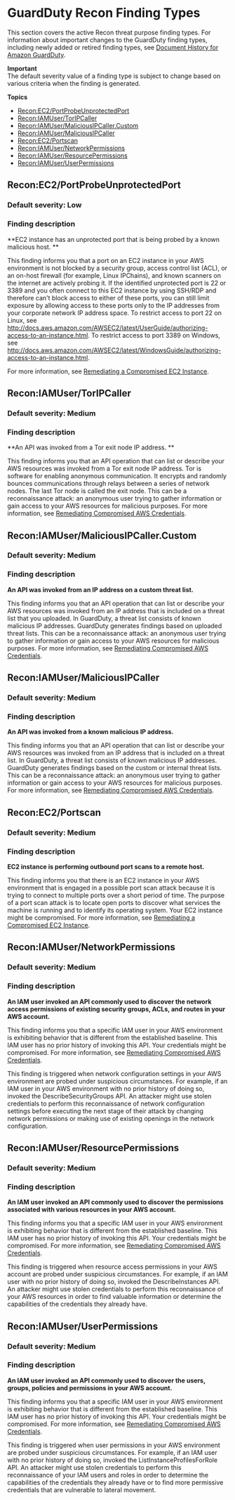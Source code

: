 # GuardDuty Recon Finding Types<a name="guardduty_recon"></a>

This section covers the active Recon threat purpose finding types\. For information about important changes to the GuardDuty finding types, including newly added or retired finding types, see [Document History for Amazon GuardDuty](doc-history.md)\. 

**Important**  
The default severity value of a finding type is subject to change based on various criteria when the finding is generated\.

**Topics**
+ [Recon:EC2/PortProbeUnprotectedPort](#recon6)
+ [Recon:IAMUser/TorIPCaller](#recon1)
+ [Recon:IAMUser/MaliciousIPCaller\.Custom](#recon2)
+ [Recon:IAMUser/MaliciousIPCaller](#recon3)
+ [Recon:EC2/Portscan](#recon5)
+ [Recon:IAMUser/NetworkPermissions](#recon7)
+ [Recon:IAMUser/ResourcePermissions](#recon8)
+ [Recon:IAMUser/UserPermissions](#recon9)

## Recon:EC2/PortProbeUnprotectedPort<a name="recon6"></a>

### Default severity: Low<a name="recon6_severity"></a>

### Finding description<a name="recon6_description"></a>

**EC2 instance has an unprotected port that is being probed by a known malicious host\. **

This finding informs you that a port on an EC2 instance in your AWS environment is not blocked by a security group, access control list \(ACL\), or an on\-host firewall \(for example, Linux IPChains\), and known scanners on the internet are actively probing it\. If the identified unprotected port is 22 or 3389 and you often connect to this EC2 instance by using SSH/RDP and therefore can't block access to either of these ports, you can still limit exposure by allowing access to these ports only to the IP addresses from your corporate network IP address space\. To restrict access to port 22 on Linux, see [http://docs\.aws\.amazon\.com/AWSEC2/latest/UserGuide/authorizing\-access\-to\-an\-instance\.html](http://docs.aws.amazon.com/AWSEC2/latest/UserGuide/authorizing-access-to-an-instance.html)\. To restrict access to port 3389 on Windows, see [http://docs\.aws\.amazon\.com/AWSEC2/latest/WindowsGuide/authorizing\-access\-to\-an\-instance\.html](http://docs.aws.amazon.com/AWSEC2/latest/WindowsGuide/authorizing-access-to-an-instance.html)\.

For more information, see [Remediating a Compromised EC2 Instance](guardduty_remediate.md#compromised-ec2)\.

## Recon:IAMUser/TorIPCaller<a name="recon1"></a>

### Default severity: Medium<a name="recon1_severity"></a>

### Finding description<a name="recon1_description"></a>

**An API was invoked from a Tor exit node IP address\. **

This finding informs you that an API operation that can list or describe your AWS resources was invoked from a Tor exit node IP address\. Tor is software for enabling anonymous communication\. It encrypts and randomly bounces communications through relays between a series of network nodes\. The last Tor node is called the exit node\. This can be a reconnaissance attack: an anonymous user trying to gather information or gain access to your AWS resources for malicious purposes\. For more information, see [Remediating Compromised AWS Credentials](guardduty_remediate.md#compromised-creds)\. 

## Recon:IAMUser/MaliciousIPCaller\.Custom<a name="recon2"></a>

### Default severity: Medium<a name="recon2_severity"></a>

### Finding description<a name="recon2_description"></a>

**An API was invoked from an IP address on a custom threat list\.**

This finding informs you that an API operation that can list or describe your AWS resources was invoked from an IP address that is included on a threat list that you uploaded\. In GuardDuty, a threat list consists of known malicious IP addresses\. GuardDuty generates findings based on uploaded threat lists\. This can be a reconnaissance attack: an anonymous user trying to gather information or gain access to your AWS resources for malicious purposes\. For more information, see [Remediating Compromised AWS Credentials](guardduty_remediate.md#compromised-creds)\. 

## Recon:IAMUser/MaliciousIPCaller<a name="recon3"></a>

### Default severity: Medium<a name="recon3_severity"></a>

### Finding description<a name="recon3_description"></a>

**An API was invoked from a known malicious IP address\.**

This finding informs you that an API operation that can list or describe your AWS resources was invoked from an IP address that is included on a threat list\. In GuardDuty, a threat list consists of known malicious IP addresses\. GuardDuty generates findings based on the custom or internal threat lists\. This can be a reconnaissance attack: an anonymous user trying to gather information or gain access to your AWS resources for malicious purposes\. For more information, see [Remediating Compromised AWS Credentials](guardduty_remediate.md#compromised-creds)\.

## Recon:EC2/Portscan<a name="recon5"></a>

### Default severity: Medium<a name="recon5_severity"></a>

### Finding description<a name="recon5_description"></a>

**EC2 instance is performing outbound port scans to a remote host\.**

This finding informs you that there is an EC2 instance in your AWS environment that is engaged in a possible port scan attack because it is trying to connect to multiple ports over a short period of time\. The purpose of a port scan attack is to locate open ports to discover what services the machine is running and to identify its operating system\. Your EC2 instance might be compromised\. For more information, see [Remediating a Compromised EC2 Instance](guardduty_remediate.md#compromised-ec2)\.

## Recon:IAMUser/NetworkPermissions<a name="recon7"></a>

### Default severity: Medium<a name="recon7_severity"></a>

### Finding description<a name="recon7_description"></a>

**An IAM user invoked an API commonly used to discover the network access permissions of existing security groups, ACLs, and routes in your AWS account\.**

This finding informs you that a specific IAM user in your AWS environment is exhibiting behavior that is different from the established baseline\. This IAM user has no prior history of invoking this API\. Your credentials might be compromised\. For more information, see [Remediating Compromised AWS Credentials](guardduty_remediate.md#compromised-creds)\.

This finding is triggered when network configuration settings in your AWS environment are probed under suspicious circumstances\. For example, if an IAM user in your AWS environment with no prior history of doing so, invoked the DescribeSecurityGroups API\. An attacker might use stolen credentials to perform this reconnaissance of network configuration settings before executing the next stage of their attack by changing network permissions or making use of existing openings in the network configuration\.

## Recon:IAMUser/ResourcePermissions<a name="recon8"></a>

### Default severity: Medium<a name="recon8_severity"></a>

### Finding description<a name="recon8_description"></a>

**An IAM user invoked an API commonly used to discover the permissions associated with various resources in your AWS account\.**

This finding informs you that a specific IAM user in your AWS environment is exhibiting behavior that is different from the established baseline\. This IAM user has no prior history of invoking this API\. Your credentials might be compromised\. For more information, see [Remediating Compromised AWS Credentials](guardduty_remediate.md#compromised-creds)\.

This finding is triggered when resource access permissions in your AWS account are probed under suspicious circumstances\. For example, if an IAM user with no prior history of doing so, invoked the DescribeInstances API\. An attacker might use stolen credentials to perform this reconnaissance of your AWS resources in order to find valuable information or determine the capabilities of the credentials they already have\.

## Recon:IAMUser/UserPermissions<a name="recon9"></a>

### Default severity: Medium<a name="recon9_severity"></a>

### Finding description<a name="recon9_description"></a>

**An IAM user invoked an API commonly used to discover the users, groups, policies and permissions in your AWS account\.**

This finding informs you that a specific IAM user in your AWS environment is exhibiting behavior that is different from the established baseline\. This IAM user has no prior history of invoking this API\. Your credentials might be compromised\. For more information, see [Remediating Compromised AWS Credentials](guardduty_remediate.md#compromised-creds)\.

This finding is triggered when user permissions in your AWS environment are probed under suspicious circumstances\. For example, if an IAM user with no prior history of doing so, invoked the ListInstanceProfilesForRole API\. An attacker might use stolen credentials to perform this reconnaissance of your IAM users and roles in order to determine the capabilities of the credentials they already have or to find more permissive credentials that are vulnerable to lateral movement\.